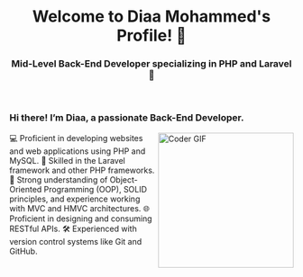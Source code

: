 <h1 align="center">Welcome to Diaa Mohammed's Profile! 👋</h1> <h3 align="center">Mid-Level Back-End Developer specializing in PHP and Laravel 🌟</h3> <br> <p align="right"> <h3> Hi there! I’m Diaa, a passionate Back-End Developer. </h3> <img align="right" src="https://camo.githubusercontent.com/2309797487e5e969659a3b545c96151807b04120a9cc2985f632ec94ba00c9f3/68747470733a2f2f6d656469612e67697068792e636f6d2f6d656469612f53576f536b4e36447854737a71494b4571762f67697068792e676966" alt="Coder GIF" height="240" style="max-width: 100%; display: inline-block;" data-target="animated-image.originalImage">
💻 Proficient in developing websites and web applications using PHP and MySQL.
🚀 Skilled in the Laravel framework and other PHP frameworks.
🔧 Strong understanding of Object-Oriented Programming (OOP), SOLID principles, and experience working with MVC and HMVC architectures.
🌐 Proficient in designing and consuming RESTful APIs.
🛠️ Experienced with version control systems like Git and GitHub.
